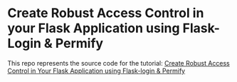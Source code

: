 # Create Robust Access Control in your Flask Application using Flask-Login & Permify
This repo represents the source code for the tutorial: [Create Robust Access Control in Your Flask Application using Flask-login & Permify](https://www.permify.co/post/create-robust-access-control-in-your-flask-application-using-flask-login-permify)
